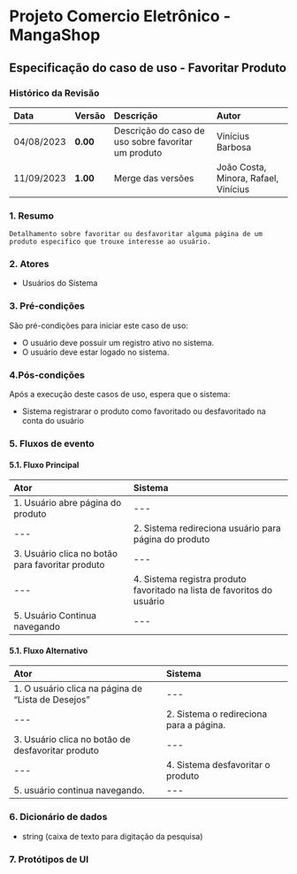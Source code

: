 ﻿
# Projeto Comercio Eletrônico - MangaShop

## Especificação do caso de uso - Favoritar Produto

### Histórico da Revisão
|  Data  | Versão | Descrição | Autor |
|:-------|:-------|:----------|:------|
| 04/08/2023 | **0.00** | Descrição do caso de uso sobre favoritar um produto | Vinícius Barbosa |
| 11/09/2023 | **1.00** | Merge das versões | João Costa, Minora, Rafael, Vinícius |


### 1. Resumo 
    Detalhamento sobre favoritar ou desfavoritar alguma página de um produto especifico que trouxe interesse ao usuário.
### 2. Atores
- Usuários do Sistema

### 3. Pré-condições
São pré-condições para iniciar este caso de uso:
- 	O usuário deve possuir um registro ativo no sistema.
- 	O usuário deve estar logado no sistema.

### 4.Pós-condições
Após a execução deste casos de uso, espera que o sistema:
-  Sistema registrarar o produto como favoritado ou desfavoritado na conta do usuário

### 5. Fluxos de evento

#### 5.1. Fluxo Principal

|  Ator  | Sistema |
|:-------|:------- |
| 1. Usuário abre página do produto | --- |
| --- | 2.  Sistema redireciona usuário para página do produto |
| 3. Usuário clica no botão para favoritar produto | --- |
| --- | 4.  Sistema registra produto favoritado na lista de favoritos do usuário |
| 5. Usuário Continua navegando | --- |

#### 5.1. Fluxo Alternativo

|  Ator  | Sistema |
|:-------|:------- |
| 1. O usuário clica na página de “Lista de Desejos” | --- |
| --- | 2.  Sistema o redireciona para a página. |
| 3. Usuário clica no botão de desfavoritar produto | --- |
| --- | 4. Sistema desfavoritar o produto |
| 5. usuário continua navegando. | --- |

### 6. Dicionário de dados
- string (caixa de texto para digitação da pesquisa)

### 7. Protótipos de UI
